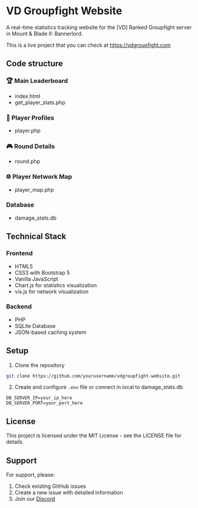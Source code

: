 # VD Groupfight Website

A real-time statistics tracking website for the [VD] Ranked Groupfight server in Mount & Blade II: Bannerlord.

This is a live project that you can check at https://vdgroupfight.com

## Code structure

### 🏆 Main Leaderboard
- index.html
- get_player_stats.php

### 👤 Player Profiles
- player.php

### 🎮 Round Details
- round.php

### 🌐 Player Network Map
- player_map.php

### Database
- damage_stats.db

## Technical Stack

### Frontend
- HTML5
- CSS3 with Bootstrap 5
- Vanilla JavaScript
- Chart.js for statistics visualization
- vis.js for network visualization

### Backend
- PHP
- SQLite Database
- JSON-based caching system

## Setup

1. Clone the repository

```bash
git clone https://github.com/yourusername/vdgroupfight-website.git
```

2. Create and configure `.env` file or connect in local to damage_stats.db

```env
DB_SERVER_IP=your_ip_here
DB_SERVER_PORT=your_port_here
```

## License

This project is licensed under the MIT License - see the LICENSE file for details.

## Support

For support, please:
1. Check existing GitHub issues
2. Create a new issue with detailed information
3. Join our [Discord](https://discord.gg/R5cK34QFRM)
